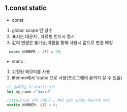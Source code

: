 1.const static
------------------
- const:
 1) global scope 인 상수
 2) 표시는 대문자 , 자료형 반드시 명시
 3) 값의 변경은 불가능,이름을 통해 사용시 값으로 변경 매칭

 ```rust
   const NUMBER : i32 = 20;
 ```

- static :
 1) 고정된 메모리를 사용
 2) lifetime에서 'static 으로 사용(프로그램의 끝까지 살 수 있음)

 ```rust
  // 실제로는 &'static str
  let my_name ="david"

  //staic으로 상수 만들기 , 해당 값은 고정된 메모리에 위치
  static NUMBER: i32 = 0;
 ```

